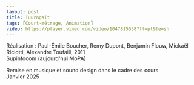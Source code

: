 ```yaml
---
layout: post
title: Tuurngait
tags: [Court-métrage, Animation]
video: https://player.vimeo.com/video/1047815558?fl=pl&fe=sh
---
```


Réalisation : Paul-Émile Boucher, Remy Dupont, Benjamin Flouw, Mickaël Riciotti, Alexandre Toufaili, 2011  
Supinfocom (aujourd'hui MoPA)  

Remise en musique et sound design dans le cadre des cours  
Janvier 2025
